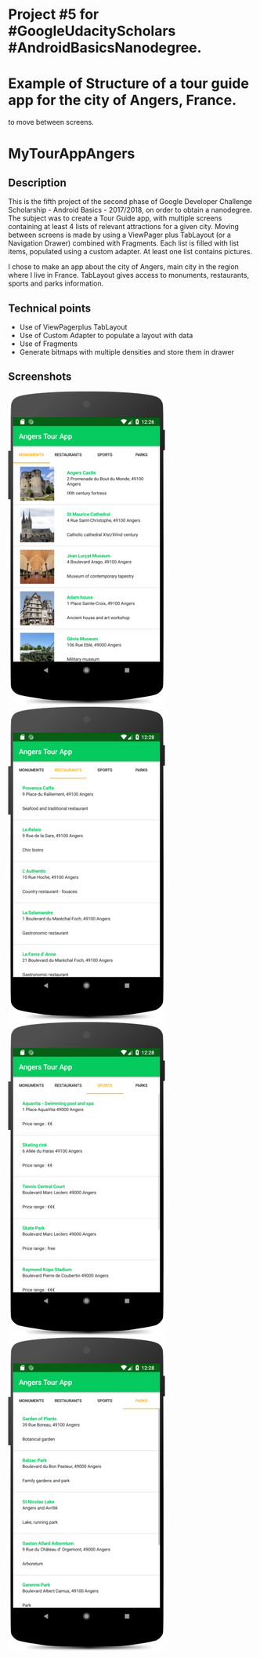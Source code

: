 
# Project #5 for #GoogleUdacityScholars #AndroidBasicsNanodegree.
# Example of Structure of a tour guide app for the city of Angers, France. 
 to move between screens.
# MyTourAppAngers

## Description
This is the fifth project of the second phase of Google Developer Challenge Scholarship - Android Basics - 2017/2018, on order to obtain a nanodegree. The subject was to create a Tour Guide app, with multiple screens containing at least 4 lists of relevant attractions for a given city. Moving between screens is made by using a ViewPager plus TabLayout (or a Navigation Drawer) combined with Fragments.
Each list is filled with list items, populated using a custom adapter. At least one list contains pictures.

I chose to make an app about the city of Angers, main city in the region where I live in France. TabLayout gives access to monuments, restaurants, sports and parks information.

## Technical points
<ul>
  <li>Use of ViewPagerplus TabLayout</li>
  <li>Use of Custom Adapter to populate a layout with data</li>
  <li>Use of Fragments</li>
  <li>Generate bitmaps with multiple densities and store them in drawer</li>
</ul>

## Screenshots
<img src="/images/Screenshot_1.png" width="320" height="640"> <img src="/images/Screenshot_2.png" width="320" height="640"> <img src="/images/Screenshot_3.png" width="320" height="640"><img src="/images/Screenshot_4.png" width="320" height="640">
